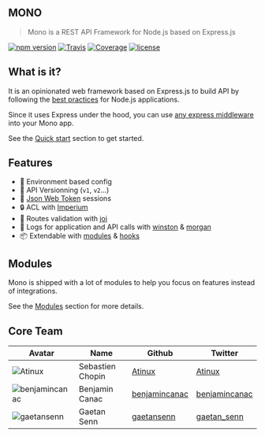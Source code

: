 ## MONO

> Mono is a REST API Framework for Node.js based on Express.js

[![npm version](https://img.shields.io/npm/v/@terrajs/mono.svg)](https://www.npmjs.com/package/@terrajs/mono)
[![Travis](https://img.shields.io/travis/terrajs/mono/master.svg)](https://travis-ci.org/terrajs/mono)
[![Coverage](https://img.shields.io/codecov/c/github/terrajs/mono/master.svg)](https://codecov.io/gh/terrajs/mono)
[![license](https://img.shields.io/github/license/terrajs/mono.svg)](https://github.com/terrajs/mono/blob/master/LICENSE.md)

## What is it?

It is an opinionated web framework based on Express.js to build API by following the [best practices](https://github.com/i0natan/nodebestpractices) for Node.js applications.

Since it uses Express under the hood, you can use [any express middleware](https://www.npmjs.com/search?q=express%20middleware&page=1&ranking=optimal) into your Mono app.

See the [Quick start](quickstart.md) section to get started.

## Features

* :wrench: Environment based config
* :book: API Versionning (`v1`, `v2`...)
* :bust_in_silhouette: [Json Web Token](https://jwt.io) sessions
* :lock: ACL with [Imperium](https://terrajs.org/imperium)
* :vertical_traffic_light: Routes validation with [joi](https://github.com/hapijs/joi)
* :bookmark_tabs: Logs for application and API calls with [winston](https://github.com/winstonjs/winston) & [morgan](https://github.com/expressjs/morgan)
* :package: Extendable with [modules](modules.md) & [hooks](hooks.md)

## Modules

Mono is shipped with a lot of modules to help you focus on features instead of integrations.

See the [Modules](modules.md) section for more details.

## Core Team

| Avatar | Name | Github | Twitter |
|--------|------|--------|---------|
| ![Atinux](https://avatars1.githubusercontent.com/u/904724?s=50&v=4) | Sebastien Chopin | [Atinux](https://github.com/Atinux) | [Atinux](https://twitter.com/Atinux) |
| ![benjamincanac](https://avatars1.githubusercontent.com/u/739984?s=50&v=4) | Benjamin Canac | [benjamincanac](https://github.com/benjamincanac) | [benjamincanac](https://twitter.com/benjamincanac) |
| ![gaetansenn](https://avatars2.githubusercontent.com/u/2774075?s=50&v=4) | Gaetan Senn | [gaetansenn](https://github.com/gaetansenn) | [gaetan_senn](https://twitter.com/gaetan_senn) |
